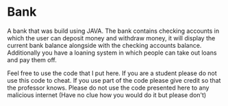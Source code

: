 # Bank
A bank that was build using JAVA. The bank contains checking accounts in which the user can deposit money and withdraw money, it will display the current bank balance alongside with the checking accounts balance. Additionally you have a loaning system in which people can take out loans and pay them off.



Feel free to use the code that I put here. If you are a student please do not use this code to cheat. If you use part of the code please give credit so that the professor knows. Please do not use the code presented here to any malicious internet (Have no clue how you would do it but please don't)
